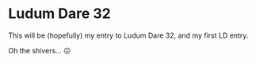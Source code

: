 # Ludum Dare 32

This will be (hopefully) my entry to Ludum Dare 32, and my first LD entry.

Oh the shivers... :confounded: